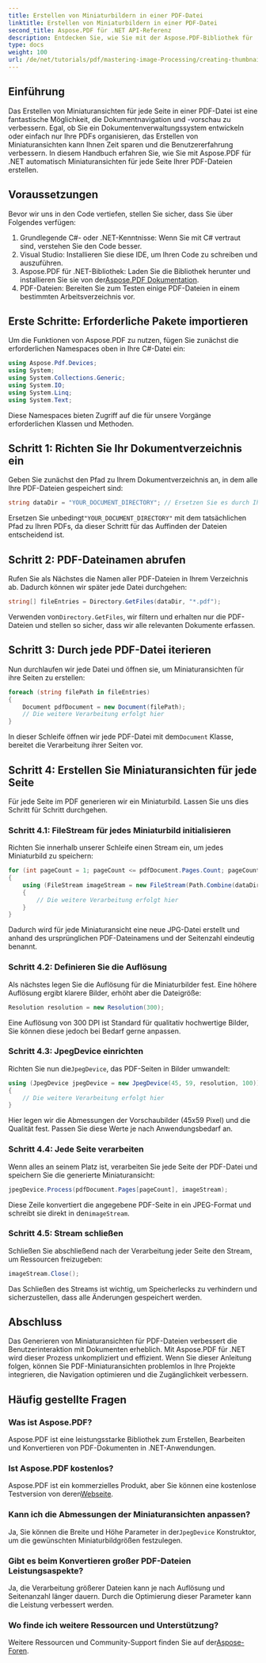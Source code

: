 ```yaml
---
title: Erstellen von Miniaturbildern in einer PDF-Datei
linktitle: Erstellen von Miniaturbildern in einer PDF-Datei
second_title: Aspose.PDF für .NET API-Referenz
description: Entdecken Sie, wie Sie mit der Aspose.PDF-Bibliothek für .NET effizient Miniaturansichten für jede Seite Ihrer PDF-Dokumente erstellen. Dieser umfassende Leitfaden deckt alles von der Einrichtung bis zur Codeimplementierung ab.
type: docs
weight: 100
url: /de/net/tutorials/pdf/mastering-image-Processing/creating-thumbnail-images/
---
```

## Einführung

Das Erstellen von Miniaturansichten für jede Seite in einer PDF-Datei ist eine fantastische Möglichkeit, die Dokumentnavigation und -vorschau zu verbessern. Egal, ob Sie ein Dokumentenverwaltungssystem entwickeln oder einfach nur Ihre PDFs organisieren, das Erstellen von Miniaturansichten kann Ihnen Zeit sparen und die Benutzererfahrung verbessern. In diesem Handbuch erfahren Sie, wie Sie mit Aspose.PDF für .NET automatisch Miniaturansichten für jede Seite Ihrer PDF-Dateien erstellen.

## Voraussetzungen

Bevor wir uns in den Code vertiefen, stellen Sie sicher, dass Sie über Folgendes verfügen:

1. Grundlegende C#- oder .NET-Kenntnisse: Wenn Sie mit C# vertraut sind, verstehen Sie den Code besser.
2. Visual Studio: Installieren Sie diese IDE, um Ihren Code zu schreiben und auszuführen.
3.  Aspose.PDF für .NET-Bibliothek: Laden Sie die Bibliothek herunter und installieren Sie sie von der[Aspose.PDF Dokumentation](https://reference.aspose.com/pdf/net/).
4. PDF-Dateien: Bereiten Sie zum Testen einige PDF-Dateien in einem bestimmten Arbeitsverzeichnis vor.

## Erste Schritte: Erforderliche Pakete importieren

Um die Funktionen von Aspose.PDF zu nutzen, fügen Sie zunächst die erforderlichen Namespaces oben in Ihre C#-Datei ein:

```csharp
using Aspose.Pdf.Devices;
using System;
using System.Collections.Generic;
using System.IO;
using System.Linq;
using System.Text;
```

Diese Namespaces bieten Zugriff auf die für unsere Vorgänge erforderlichen Klassen und Methoden.

## Schritt 1: Richten Sie Ihr Dokumentverzeichnis ein

Geben Sie zunächst den Pfad zu Ihrem Dokumentverzeichnis an, in dem alle Ihre PDF-Dateien gespeichert sind:

```csharp
string dataDir = "YOUR_DOCUMENT_DIRECTORY"; // Ersetzen Sie es durch Ihren tatsächlichen Verzeichnispfad.
```

 Ersetzen Sie unbedingt`"YOUR_DOCUMENT_DIRECTORY"` mit dem tatsächlichen Pfad zu Ihren PDFs, da dieser Schritt für das Auffinden der Dateien entscheidend ist.

## Schritt 2: PDF-Dateinamen abrufen

Rufen Sie als Nächstes die Namen aller PDF-Dateien in Ihrem Verzeichnis ab. Dadurch können wir später jede Datei durchgehen:

```csharp
string[] fileEntries = Directory.GetFiles(dataDir, "*.pdf");
```

 Verwenden von`Directory.GetFiles`, wir filtern und erhalten nur die PDF-Dateien und stellen so sicher, dass wir alle relevanten Dokumente erfassen.

## Schritt 3: Durch jede PDF-Datei iterieren

Nun durchlaufen wir jede Datei und öffnen sie, um Miniaturansichten für ihre Seiten zu erstellen:

```csharp
foreach (string filePath in fileEntries)
{
    Document pdfDocument = new Document(filePath);
    // Die weitere Verarbeitung erfolgt hier
}
```

 In dieser Schleife öffnen wir jede PDF-Datei mit dem`Document` Klasse, bereitet die Verarbeitung ihrer Seiten vor.

## Schritt 4: Erstellen Sie Miniaturansichten für jede Seite

Für jede Seite im PDF generieren wir ein Miniaturbild. Lassen Sie uns dies Schritt für Schritt durchgehen.

### Schritt 4.1: FileStream für jedes Miniaturbild initialisieren

Richten Sie innerhalb unserer Schleife einen Stream ein, um jedes Miniaturbild zu speichern:

```csharp
for (int pageCount = 1; pageCount <= pdfDocument.Pages.Count; pageCount++)
{
    using (FileStream imageStream = new FileStream(Path.Combine(dataDir, $"Thumbnails_{Path.GetFileNameWithoutExtension(filePath)}_{pageCount}.jpg"), FileMode.Create))
    {
        // Die weitere Verarbeitung erfolgt hier
    }
}
```

Dadurch wird für jede Miniaturansicht eine neue JPG-Datei erstellt und anhand des ursprünglichen PDF-Dateinamens und der Seitenzahl eindeutig benannt.

### Schritt 4.2: Definieren Sie die Auflösung

Als nächstes legen Sie die Auflösung für die Miniaturbilder fest. Eine höhere Auflösung ergibt klarere Bilder, erhöht aber die Dateigröße:

```csharp
Resolution resolution = new Resolution(300);
```

Eine Auflösung von 300 DPI ist Standard für qualitativ hochwertige Bilder, Sie können diese jedoch bei Bedarf gerne anpassen.

### Schritt 4.3: JpegDevice einrichten

 Richten Sie nun die`JpegDevice`, das PDF-Seiten in Bilder umwandelt:

```csharp
using (JpegDevice jpegDevice = new JpegDevice(45, 59, resolution, 100))
{
    // Die weitere Verarbeitung erfolgt hier
}
```

Hier legen wir die Abmessungen der Vorschaubilder (45x59 Pixel) und die Qualität fest. Passen Sie diese Werte je nach Anwendungsbedarf an.

### Schritt 4.4: Jede Seite verarbeiten

Wenn alles an seinem Platz ist, verarbeiten Sie jede Seite der PDF-Datei und speichern Sie die generierte Miniaturansicht:

```csharp
jpegDevice.Process(pdfDocument.Pages[pageCount], imageStream);
```

Diese Zeile konvertiert die angegebene PDF-Seite in ein JPEG-Format und schreibt sie direkt in den`imageStream`.

### Schritt 4.5: Stream schließen

Schließen Sie abschließend nach der Verarbeitung jeder Seite den Stream, um Ressourcen freizugeben:

```csharp
imageStream.Close();
```

Das Schließen des Streams ist wichtig, um Speicherlecks zu verhindern und sicherzustellen, dass alle Änderungen gespeichert werden.

## Abschluss

Das Generieren von Miniaturansichten für PDF-Dateien verbessert die Benutzerinteraktion mit Dokumenten erheblich. Mit Aspose.PDF für .NET wird dieser Prozess unkompliziert und effizient. Wenn Sie dieser Anleitung folgen, können Sie PDF-Miniaturansichten problemlos in Ihre Projekte integrieren, die Navigation optimieren und die Zugänglichkeit verbessern.

## Häufig gestellte Fragen

### Was ist Aspose.PDF?  
Aspose.PDF ist eine leistungsstarke Bibliothek zum Erstellen, Bearbeiten und Konvertieren von PDF-Dokumenten in .NET-Anwendungen.

### Ist Aspose.PDF kostenlos?  
 Aspose.PDF ist ein kommerzielles Produkt, aber Sie können eine kostenlose Testversion von deren[Webseite](https://releases.aspose.com/).

### Kann ich die Abmessungen der Miniaturansichten anpassen?  
 Ja, Sie können die Breite und Höhe Parameter in der`JpegDevice` Konstruktor, um die gewünschten Miniaturbildgrößen festzulegen.

### Gibt es beim Konvertieren großer PDF-Dateien Leistungsaspekte?  
Ja, die Verarbeitung größerer Dateien kann je nach Auflösung und Seitenanzahl länger dauern. Durch die Optimierung dieser Parameter kann die Leistung verbessert werden.

### Wo finde ich weitere Ressourcen und Unterstützung?  
 Weitere Ressourcen und Community-Support finden Sie auf der[Aspose-Foren](https://forum.aspose.com/c/pdf/10).
